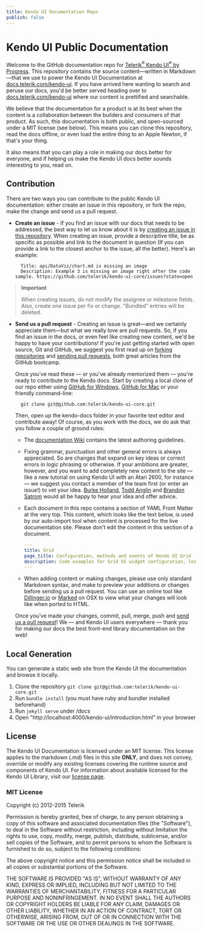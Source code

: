 ```yaml
---
title: Kendo UI Documentation Repo
publish: false
---
```


# Kendo UI Public Documentation

Welcome to the GitHub documentation repo for [Telerik<sup>®</sup> Kendo UI<sup>®</sup> by Progress](http://www.telerik.com/kendo-ui). This repository contains the source content&mdash;written in Markdown&mdash;that we use to power the Kendo UI Documentation at [docs.telerik.com/kendo-ui](http://docs.telerik.com/kendo-ui/). If you have arrived here wanting to search and peruse our docs, you'd be better served heading over to [docs.telerik.com/kendo-ui](http://docs.telerik.com/kendo-ui) where our content is prettified and searchable.

We believe that the documentation for a product is at its best when the content is a collaboration between the builders and consumers of that product. As such, this documentation is both public, and open-sourced under a MIT license (see below). This means you can clone this repository, read the docs offline, or even load the entire thing to an Apple Newton, if that's your thing.

It also means that you can play a role in making our docs better for everyone, and if helping us make the Kendo UI docs better sounds interesting to you, read on.

## Contribution

There are two ways you can contribute to the public Kendo UI documentation: either create an issue in this repository, or fork the repo, make the change and send us a pull request.

* **Create an issue** - If you find an issue with our docs that needs to be addressed, the best way to let us know about it is by [creating an issue in this repository](https://github.com/telerik/kendo-ui-core/issues?state=open). When creating an issue, provide a descriptive title, be as specific as possible and link to the document in question (If you can provide a link to the closest anchor to the issue, all the better). Here's an example:

        Title: api/DataViz/chart.md is missing an image
        Description: Example 3 is missing an image right after the code sample. https://github.com/telerik/kendo-ui-core/issues?state=open

> **Important**
>
> When creating issues, do not modify the assignee or milestone fields. Also, create one issue per fix or change. "Bundled" entries will be deleted.

* **Send us a pull request** - Creating an issue is great&mdash;and we certainly appreciate them&mdash;but what we really love are pull requests. So, if you find an issue in the docs, or even feel like creating new content, we'd be happy to have your contributions! If you're just getting started with open source, Git and GitHub, we suggest you first read up on [forking repositories](https://help.github.com/articles/fork-a-repo) and [sending pull requests](https://help.github.com/articles/using-pull-requests), both great articles from the GitHub bootcamp.

    Once you've read these — or you've already memorized them — you're ready to contribute to the Kendo docs. Start by creating a local clone of our repo either using [GitHub for Windows](http://windows.github.com/), [GitHub for Mac](http://mac.github.com/) or your friendly command-line:

        git clone git@github.com:telerik/kendo-ui-core.git

    Then, open up the kendo-docs folder in your favorite text editor and contribute away! Of course, as you work with the docs, we do ask that you follow a couple of ground rules:

    - The [documentation Wiki](https://github.com/telerik/kendo-ui-core/wiki) contains the latest authoring guidelines.
    - Fixing grammar, punctuation and other general errors is always appreciated. So are changes that expand on key ideas or correct errors in logic phrasing or otherwise. If your ambitions are greater, however, and you want to add completely new content to the site — like a new tutorial on using Kendo UI with an Atari 2600, for instance — we suggest you contact a member of the team first (or enter an issue!) to vet your idea. [Burke Holland](http://twitter.com/burkeholland), [Todd Anglin](http://twitter.com/toddanglin) and [Brandon Satrom](http://twitter.com/brandonsatrom) would all be happy to hear your idea and offer advice.
    - Each document in this repo contains a section of YAML Front Matter at the very top. This content, which looks like the text below, is used by our auto-import tool when content is processed for the live documentation site. Please don't edit the content in this section of a document.

        ```yaml
        ---
        title: Grid
        page_title: Configuration, methods and events of Kendo UI Grid
        description: Code examples for Grid UI widget configuration, learn how to use methods and which events to set once the grid UI widget detail is initialized and expanded.
        ---
        ```

    - When adding content or making changes, please use only standard Markdown syntax, and make to preview your additions or changes before sending us a pull request. You can use an online tool like [Dillinger.io](http://dillinger.io/) or [Marked](http://markedapp.com/) on OSX to view what your changes will look like when ported to HTML.


    Once you've made your changes, commit, pull, merge, push and [send us a pull request](https://help.github.com/articles/using-pull-requests)! We — and Kendo UI users everywhere — thank you for making our docs the best front-end library documentation on the web!

## Local Generation

You can generate a static web site from the Kendo UI the documentation and browse it locally.

1. Clone the repository `git clone git@github.com:telerik/kendo-ui-core.git`
2. Run `bundle install` (you must have ruby and bundler installed beforehand)
3. Run `jekyll serve` under /docs
4. Open "http://localhost:4000/kendo-ui/introduction.html" in your browser

## License

The Kendo UI Documentation is licensed under an MIT license. This license applies to the markdown (.md) files in this site **ONLY**, and does not convey, override or modify any existing licenses covering the runtime source and components of Kendo UI. For information about available licensed for the Kendo UI Library, visit our [license page](http://www.telerik.com/purchase/license-agreement/kendo-ui-complete).

### MIT License

Copyright (c) 2012-2015 Telerik

Permission is hereby granted, free of charge, to any person obtaining a copy of this software and associated documentation files (the "Software"), to deal in the Software without restriction, including without limitation the rights to use, copy, modify, merge, publish, distribute, sublicense, and/or sell copies of the Software, and to permit persons to whom the Software is furnished to do so, subject to the following conditions:

The above copyright notice and this permission notice shall be included in all copies or substantial portions of the Software.

THE SOFTWARE IS PROVIDED "AS IS", WITHOUT WARRANTY OF ANY KIND, EXPRESS OR IMPLIED, INCLUDING BUT NOT LIMITED TO THE WARRANTIES OF MERCHANTABILITY, FITNESS FOR A PARTICULAR PURPOSE AND NONINFRINGEMENT. IN NO EVENT SHALL THE AUTHORS OR COPYRIGHT HOLDERS BE LIABLE FOR ANY CLAIM, DAMAGES OR OTHER LIABILITY, WHETHER IN AN ACTION OF CONTRACT, TORT OR OTHERWISE, ARISING FROM, OUT OF OR IN CONNECTION WITH THE SOFTWARE OR THE USE OR OTHER DEALINGS IN THE SOFTWARE.
